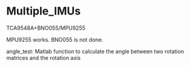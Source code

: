 # Multiple_IMUs
TCA9548A+BNO055/MPU9255

MPU9255 works.
BNO055 is not done.

angle_test: Matlab function to calculate the angle between two rotation matrices and the rotation axis
